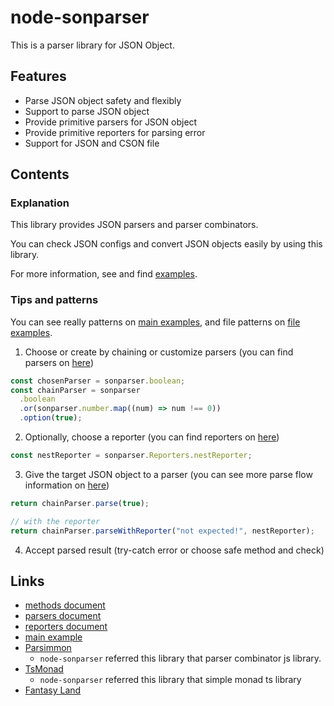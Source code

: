 # node-sonparser

This is a parser library for JSON Object.

## Features

 * Parse JSON object safety and flexibly
 * Support to parse JSON object
 * Provide primitive parsers for JSON object
 * Provide primitive reporters for parsing error
 * Support for JSON and CSON file

## Contents

### Explanation

This library provides JSON parsers and parser combinators.

You can check JSON configs and convert JSON objects easily by using this library.

For more information, see and find [examples][examples].

### Tips and patterns

You can see really patterns on [main examples][main example], and file patterns on [file examples][file example].

 1. Choose or create by chaining or customize parsers (you can find parsers on [here][parsers document])

  ```javascript
  const chosenParser = sonparser.boolean;
  const chainParser = sonparser
    .boolean
    .or(sonparser.number.map((num) => num !== 0))
    .option(true);
  ```

 2. Optionally, choose a reporter (you can find reporters on [here][reporters document])

  ```javascript
  const nestReporter = sonparser.Reporters.nestReporter;
  ```

 3. Give the target JSON object to a parser (you can see more parse flow information on [here][methods document])

  ```javascript
  return chainParser.parse(true);

  // with the reporter
  return chainParser.parseWithReporter("not expected!", nestReporter);
  ```

 4. Accept parsed result (try-catch error or choose safe method and check)

## Links

 * [methods document][methods document]
 * [parsers document][parsers document]
 * [reporters document][reporters document]
 * [main example][main example]
 * [Parsimmon][parsimmon-url]
   * `node-sonparser` referred this library that parser combinator js library.
 * [TsMonad][tsmonad-url]
   * `node-sonparser` referred this library that simple monad ts library
 * [Fantasy Land][fantasy-land-url]

[examples]: ../examples
[main example]: ../examples/main.js
[file example]: ../examples/file.js
[methods document]: ./methods.md
[parsers document]: ./parsers.md
[reporters document]: ./reporters.md
[parsimmon-url]: https://www.npmjs.com/package/parsimmon
[tsmonad-url]: https://www.npmjs.com/package/tsmonad
[fantasy-land-logo]: https://github.com/fantasyland/fantasy-land/raw/master/logo.png
[fantasy-land-url]: https://github.com/fantasyland/fantasy-land

